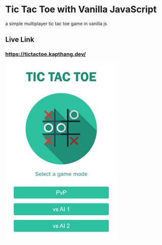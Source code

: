 # Tic Tac Toe with Vanilla JavaScript
a simple multiplayer tic tac toe game in vanilla js

## Live Link
### https://tictactoe.kapthang.dev/

![main menu](https://github.com/thangk/tic-tac-toe-js/blob/main/thumbnail.jpg)
